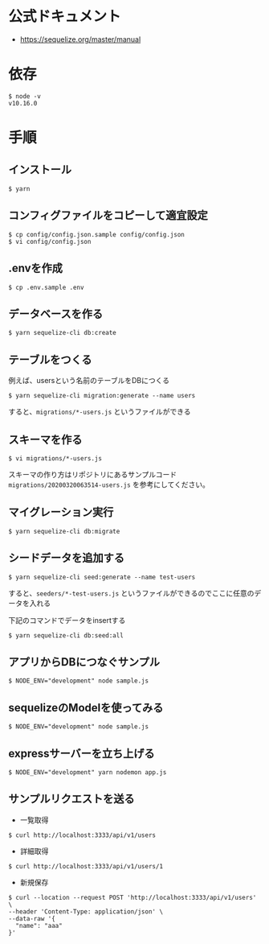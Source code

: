 # 公式ドキュメント

- https://sequelize.org/master/manual

# 依存

```
$ node -v
v10.16.0
```

# 手順

## インストール

```
$ yarn
```

## コンフィグファイルをコピーして適宜設定

```
$ cp config/config.json.sample config/config.json
$ vi config/config.json
```

## .envを作成

```
$ cp .env.sample .env
```

## データベースを作る

```
$ yarn sequelize-cli db:create
```

## テーブルをつくる
例えば、usersという名前のテーブルをDBにつくる

```
$ yarn sequelize-cli migration:generate --name users
```

すると、`migrations/*-users.js` というファイルができる

## スキーマを作る

```
$ vi migrations/*-users.js
```

スキーマの作り方はリポジトリにあるサンプルコード`migrations/20200320063514-users.js` を参考にしてください。

## マイグレーション実行

```
$ yarn sequelize-cli db:migrate
```

## シードデータを追加する

```
$ yarn sequelize-cli seed:generate --name test-users
```

すると、`seeders/*-test-users.js` というファイルができるのでここに任意のデータを入れる

下記のコマンドでデータをinsertする

```
$ yarn sequelize-cli db:seed:all
```

## アプリからDBにつなぐサンプル

```
$ NODE_ENV="development" node sample.js
```

## sequelizeのModelを使ってみる

```
$ NODE_ENV="development" node sample.js
```

## expressサーバーを立ち上げる

```
$ NODE_ENV="development" yarn nodemon app.js
```

## サンプルリクエストを送る

- 一覧取得

```
$ curl http://localhost:3333/api/v1/users
```

- 詳細取得

```
$ curl http://localhost:3333/api/v1/users/1
```

- 新規保存

```
$ curl --location --request POST 'http://localhost:3333/api/v1/users' \
--header 'Content-Type: application/json' \
--data-raw '{
  "name": "aaa"
}'
```
